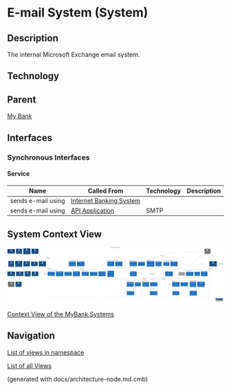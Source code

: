 # E-mail System (System)
## Description
The internal Microsoft Exchange email system.

## Technology


## Parent
[My Bank](../mybank/mybank-plc.md)

## Interfaces

### Synchronous Interfaces

#### Service
| Name | Called From | Technology | Description |
|---|---|---|---|
| sends e-mail using | [Internet Banking System](../mybank/digital-banking/internet-banking-system/internet-banking-system.md) |  |  |
| sends e-mail using | [API Application](../mybank/digital-banking/internet-banking-system/api-application.md) | SMTP |  |

## System Context View
![Context View of the MyBank Systems](../mybank/context-view.png)

[Context View of the MyBank Systems](../mybank/context-view.md)


## Navigation
[List of views in namespace](./views-in-namespace.md)

[List of all Views](../views.md)

(generated with docs/architecture-node.md.cmb)
